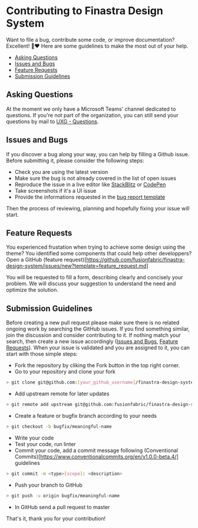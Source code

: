 # Contributing to Finastra Design System
Want to file a bug, contribute some code, or improve documentation? Excellent! 🤗❤️
Here are some guidelines to make the most out of your help.

- [Asking Questions](#questions)
- [Issues and Bugs](#issues)
- [Feature Requests](#features)
- [Submission Guidelines](#submit)

## <a name="questions"></a> Asking Questions
At the moment we only have a Microsoft Teams' channel dedicated to questions. If you're not part of the organization, you can still send your questions by mail to [UXG - Questions](206630c8.finastra.com@emea.teams.ms).

## <a name="issues"></a> Issues and Bugs
If you discover a bug along your way, you can help by filling a Github issue.
Before submitting it, please consider the following steps:

- Check you are using the latest version
- Make sure the bug is not already covered in the list of open issues
- Reproduce the issue in a live editor like [StackBlitz](https://stackblitz.com/) or [CodePen](https://codepen.io/)
- Take screenshots if it's a UI issue
- Provide the informations requested in the [bug report template](https://github.com/fusionfabric/finastra-design-system/issues/new?template=bug_report.md)

Then the process of reviewing, planning and hopefully fixing your issue will start.

## <a name="features"></a> Feature Requests
You experienced frustation when trying to achieve some design using the theme?
You identified some components that could help other developpers?
Open a GitHub (feature request)[https://github.com/fusionfabric/finastra-design-system/issues/new?template=feature_request.md]

You will be requested to fill a form, describing clearly and concisely your problem. We will discuss your suggestion to understand the need and optimize the solution.

## <a name="submit"></a> Submission Guidelines
Before creating a new pull request please make sure there is no related ongoing work by searching the GitHub issues.
If you find something similar, join the discussion and consider contributing to it.
If nothing match your search, then create a new issue accordingly ([Issues and Bugs](#issues), [Feature Requests](#features)).
When your issue is validated and you are assigned to it, you can start with those simple steps:
- Fork the repository by cliking the Fork button in the top right corner.
- Go to your repository and clone your fork
```sh
> git clone git@github.com:[your_github_username]/finastra-design-system.git
```
- Add upstream remote for later updates
```sh
> git remote add upstream git@github.com:fusionfabric/finastra-design-system.git
```
- Create a feature or bugfix branch according to your needs
```sh
> git checkout -b bugfix/meaningful-name
```
- Write your code
- Test your code, run linter
- Commit your code, add a commit message following (Conventional Commits)[https://www.conventionalcommits.org/en/v1.0.0-beta.4/] guidelines
```sh
> git commit -m <type>[scope]: <description>
```
- Push your branch to GitHub
```sh
> git push -u origin bugfix/meaningful-name
```
- In GitHub send a pull request to master

That's it, thank you for your contribution!